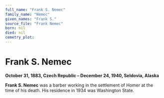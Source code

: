 ```yaml
---
full_name: "Frank S. Nemec"
family_name: "Nemec"
given_names: "Frank S."
source_file: "Frank Nemec"
born: nil
died: nil
cemetry_plot: 
---
```

# Frank S. Nemec

**October 31, 1883, Czech Republic – December 24, 1940, Seldovia,
Alaska**

**Frank S. Nemec** was a barber working in the settlement of Homer at
the time of his death. His residence in 1934 was Washington State.
